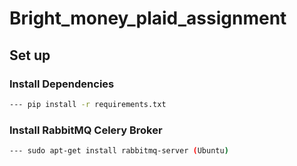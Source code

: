 # Bright_money_plaid_assignment

## Set up

### Install Dependencies
```bash
--- pip install -r requirements.txt 
```
### Install RabbitMQ Celery Broker
```bash
--- sudo apt-get install rabbitmq-server (Ubuntu)
```
